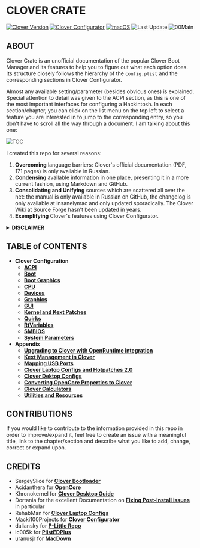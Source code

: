 # CLOVER CRATE
[![Clover Version](https://img.shields.io/badge/Clover-r5145-lime.svg)](https://github.com/CloverHackyColor/CloverBootloader/releases)
[![Clover Configurator](https://img.shields.io/badge/Clover_Configurator-5.22.0-brightgreen.svg)](https://mackie100projects.altervista.org/download-clover-configurator/)
[![macOS](https://img.shields.io/badge/Supported_macOS-≤12.3-white.svg)](https://www.apple.com/macos/monterey/)
![Last Update](https://img.shields.io/badge/Last_Update_(yy.mm.dd):-22.03.23-blueviolet.svg)
![00Main](https://user-images.githubusercontent.com/76865553/136703368-146cda4c-9a8b-4b5f-8d3e-0382f1ccd68f.jpg)

## ABOUT
Clover Crate is an unofficial documentation of the popular Clover Boot Manager and its features to help you to figure out what each option does. Its structure closely follows the hierarchy of the `config.plist` and the corresponding sections in Clover Configurator.

Almost any available setting/parameter (besides obvious ones) is explained. Special attention to detail was given to the ACPI section, as this is one of the most important interfaces for configuring a Hackintosh. In each section/chapter, you can click on the list menu on the top left to select a feature you are interested in to jump to the corresponding entry, so you don't have to scroll all the way through a document. I am talking about this one:

![TOC](https://user-images.githubusercontent.com/76865553/136510478-2bccd5ae-6cc6-4a98-8f8d-63c41de2d3b3.png)

I created this repo for several reasons:

1. **Overcoming** language barriers: Clover's official documentation (PDF, 171 pages) is only available in Russian.
2. **Condensing** available information in one place, presenting it in a more current fashion, using Markdown and GitHub.
3. **Consolidating and Unifying** sources which are scattered all over the net: the manual is only available in Russian on GitHub, the changelog is only available at insanelymac and only updated sporadically. The Clover Wiki at Source Forge hasn't been updated in years.
4. **Exemplifying** Clover's features using Clover Configurator.

<details>
<summary><strong>DISCLAIMER</strong></summary>

| :warning: | THIS is NOT a Hackintosh Guide! |
|-----------|:--------------------------------|

  The information provided in this repository is primarily based on excerpts of the official Russian documentation for Clover r5129 using AI-based translation tools (deepl, google and yandex translate). The translations were reviewed and redacted afterwards, so that they follow the rules of English grammar and spelling while preserving their meaning. Nevertheless, some facts may have been lost during the process of translation.
</details>

## TABLE of CONTENTS
- **Clover Configuration**
  - [**ACPI**](https://github.com/5T33Z0/Clover-Crate/tree/main/ACPI)
  - [**Boot**](https://github.com/5T33Z0/Clover-Crate/tree/main/Boot)
  - [**Boot Graphics**](https://github.com/5T33Z0/Clover-Crate/tree/main/Boot_Graphics)
  - [**CPU**](https://github.com/5T33Z0/Clover-Crate/tree/main/CPU)
  - [**Devices**](https://github.com/5T33Z0/Clover-Crate/blob/main/Devices)
  - [**Graphics**](https://github.com/5T33Z0/Clover-Crate/tree/main/Graphics)
  - [**GUI**](https://github.com/5T33Z0/Clover-Crate/tree/main/GUI)
  - [**Kernel and Kext Patches**](https://github.com/5T33Z0/Clover-Crate/tree/main/Kernel_And_Kext_Patches)
  - [**Quirks**](https://github.com/5T33Z0/Clover-Crate/tree/main/Quirks)
  - [**RtVariables**](https://github.com/5T33Z0/Clover-Crate/tree/main/RtVariables)
  - [**SMBIOS**](https://github.com/5T33Z0/Clover-Crate/tree/main/SMBIOS)
  - [**System Parameters**](https://github.com/5T33Z0/Clover-Crate/tree/main/System_Parameters)
- **Appendix**
  - [**Upgrading to Clover with OpenRuntime integration**](https://github.com/5T33Z0/Clover-Crate/tree/main/Update_Clover)
  - [**Kext Management in Clover**](https://github.com/5T33Z0/Clover-Crate/blob/main/Kext_Management/README.md)
  - [**Mapping USB Ports**](https://github.com/5T33Z0/Clover-Crate/tree/main/USB_Fixes)
  - [**Clover Laptop Configs and Hotpatches 2.0**](https://github.com/5T33Z0/Clover-Crate/tree/main/Laptop_Configs)
  - [**Clover Dektop Configs**](https://github.com/5T33Z0/Clover-Crate/tree/main/Desktop_Configs)
  - [**Converting OpenCore Properties to Clover**](https://github.com/5T33Z0/Clover-Crate/tree/main/OC2Clover)
  - [**Clover Calculators**](https://github.com/5T33Z0/Clover-Crate/tree/main/Xtras)
  - [**Utilities and Resources**](https://github.com/5T33Z0/Clover-Crate/tree/main/Utilities)

## CONTRIBUTIONS
If you would like to contribute to the information provided in this repo in order to improve/expand it, feel free to create an issue with a meaningful title, link to the chapter/section and describe what you like to add, change, correct or expand upon.

## CREDITS
- SergeySlice for [**Clover Bootloader**](https://github.com/CloverHackyColor/CloverBootloader)
- Acidanthera for [**OpenCore**](https://github.com/acidanthera/OpenCorePkg)
- Khronokernel for [**Clover Desktop Guide**](https://hackintosh.gitbook.io/r-hackintosh-vanilla-desktop-guide/)
- Dortania for the excellent Documentation on [**Fixing Post-Install issues**](https://dortania.github.io/OpenCore-Post-Install/) in particular
- RehabMan for [**Clover Laptop Configs**](https://github.com/RehabMan/OS-X-Clover-Laptop-Config)
- Macki100Projects for [**Clover Configurator**](https://mackie100projects.altervista.org/download-clover-configurator/)
- daliansky for [**P-Little Repo**](https://github.com/daliansky/P-little)
- ic005k for [**PlistEDPlus**](https://github.com/ic005k/PlistEDPlus)
- uranusjr for [**MacDown**](https://macdown.uranusjr.com/)
